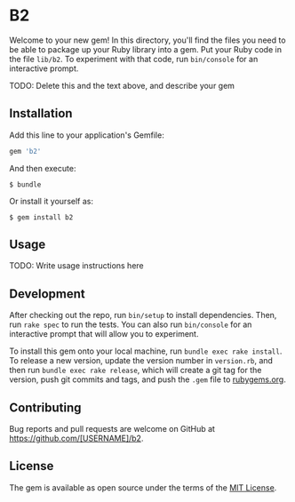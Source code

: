 # B2

Welcome to your new gem! In this directory, you'll find the files you need to be able to package up your Ruby library into a gem. Put your Ruby code in the file `lib/b2`. To experiment with that code, run `bin/console` for an interactive prompt.

TODO: Delete this and the text above, and describe your gem

## Installation

Add this line to your application's Gemfile:

```ruby
gem 'b2'
```

And then execute:

    $ bundle

Or install it yourself as:

    $ gem install b2

## Usage

TODO: Write usage instructions here

## Development

After checking out the repo, run `bin/setup` to install dependencies. Then, run `rake spec` to run the tests. You can also run `bin/console` for an interactive prompt that will allow you to experiment.

To install this gem onto your local machine, run `bundle exec rake install`. To release a new version, update the version number in `version.rb`, and then run `bundle exec rake release`, which will create a git tag for the version, push git commits and tags, and push the `.gem` file to [rubygems.org](https://rubygems.org).

## Contributing

Bug reports and pull requests are welcome on GitHub at https://github.com/[USERNAME]/b2.


## License

The gem is available as open source under the terms of the [MIT License](http://opensource.org/licenses/MIT).

